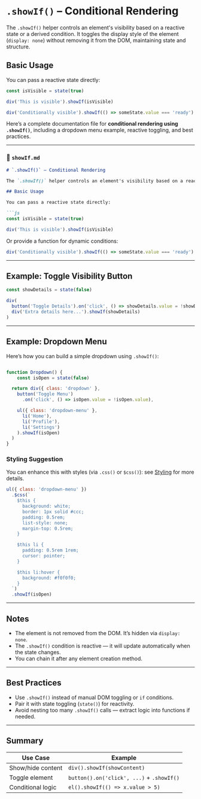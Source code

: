 # `.showIf()` – Conditional Rendering

The `.showIf()` helper controls an element's visibility based on a reactive state or a derived condition. It toggles the display style of the element (`display: none`) without removing it from the DOM, maintaining state and structure.

## Basic Usage

You can pass a reactive state directly:

```js
const isVisible = state(true)

div('This is visible').showIf(isVisible)

div('Conditionally visible').showIf(() => someState.value === 'ready')

```

Here’s a complete documentation file for **conditional rendering using `.showIf()`**, including a dropdown menu example, reactive toggling, and best practices.

---

### 📄 `showIf.md`

```md
# `.showIf()` – Conditional Rendering

The `.showIf()` helper controls an element's visibility based on a reactive state or a derived condition. It toggles the display style of the element (`display: none`) without removing it from the DOM, maintaining state and structure.

## Basic Usage

You can pass a reactive state directly:

```js
const isVisible = state(true)

div('This is visible').showIf(isVisible)
```

Or provide a function for dynamic conditions:

```js
div('Conditionally visible').showIf(() => someState.value === 'ready')
```

---

## Example: Toggle Visibility Button

```js
const showDetails = state(false)

div(
  button('Toggle Details').on('click', () => showDetails.value = !showDetails.value),
  div('Extra details here...').showIf(showDetails)
)
```

---

##  Example: Dropdown Menu

Here’s how you can build a simple dropdown using `.showIf()`:

```js

function Dropdown() {
    const isOpen = state(false)

  return div({ class: 'dropdown' },
    button('Toggle Menu')
      .on('click', () => isOpen.value = !isOpen.value),

    ul({ class: 'dropdown-menu' },
      li('Home'),
      li('Profile'),
      li('Settings')
    ).showIf(isOpen)
  )
}
```

### Styling Suggestion

You can enhance this with styles (via `.css()` or `$css()`): see [Styling](styling.md) for more details.

```js
ul({ class: 'dropdown-menu' })
  .$css(`
    $this {
      background: white;
      border: 1px solid #ccc;
      padding: 0.5rem;
      list-style: none;
      margin-top: 0.5rem;
    }

    $this li {
      padding: 0.5rem 1rem;
      cursor: pointer;
    }

    $this li:hover {
      background: #f0f0f0;
    }
  `)
  .showIf(isOpen)
```

---

##  Notes

- The element is not removed from the DOM. It’s hidden via `display: none`.
- The `.showIf()` condition is reactive — it will update automatically when the state changes.
- You can chain it after any element creation method.

---

##  Best Practices

- Use `.showIf()` instead of manual DOM toggling or `if` conditions.
- Pair it with state toggling (`state()`) for reactivity.
- Avoid nesting too many `.showIf()` calls — extract logic into functions if needed.

---

##  Summary

| Use Case          | Example                            |
|-------------------|------------------------------------|
| Show/hide content | `div().showIf(showContent)`        |
| Toggle element    | `button().on('click', ...)` + `.showIf()` |
| Conditional logic | `el().showIf(() => x.value > 5)`   |